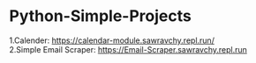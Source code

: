 # Python-Simple-Projects
1.Calender: https://calendar-module.sawravchy.repl.run/<br>
2.Simple Email Scraper: https://Email-Scraper.sawravchy.repl.run
